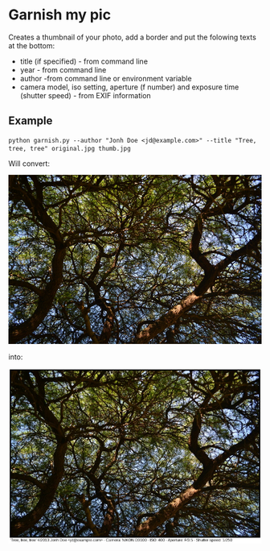Garnish my pic
====================

Creates a thumbnail of your photo, add a border and put the folowing texts at the bottom:

- title (if specified) - from command line
- year - from command line
- author -from command line or environment variable
- camera model, iso setting, aperture (f number) and exposure time (shutter speed) - from EXIF information

Example
-------------------

    python garnish.py --author "Jonh Doe <jd@example.com>" --title "Tree, tree, tree" original.jpg thumb.jpg

Will convert:

![Original image](test/original.jpg)

into:

![Thumb with info](test/thumb.jpg)

